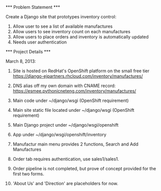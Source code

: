 *** Problem Statement ***

Create a Django site that prototypes inventory control:

1. Allow user to see a list of available manufactures
2. Allow users to see inventory count on each manufactures
3. Allow users to place orders and inventory is automatically updated
4. Needs user authentication


*** Project Details ***

March 8, 2013:

1. Site is hosted on RedHat's OpenShift platform on the small free tier
https://django-ejpartners.rhcloud.com/inventory/manufactures/

2. DNS alias off my own domain with CNAME record:
https://esmee.pythonicneteng.com/inventory/manufactures/

3. Main code under ~/django/wsgi (OpenShift requirement)

4. Main site static file located under ~/django/wsgi (OpenShift requirement)

5. Main Django project under ~/django/wsgi/openshift

6. App under ~/django/wsgi/openshift/inventory

7. Manufactur main menu provides 2 functions, Search and Add Manufactures

8. Order tab requires authentication, use sales1/sales1.

9. Order pipeline is not completed, but prove of concept provided for the first two forms.

10. 'About Us' and 'Direction' are placeholders for now. 

